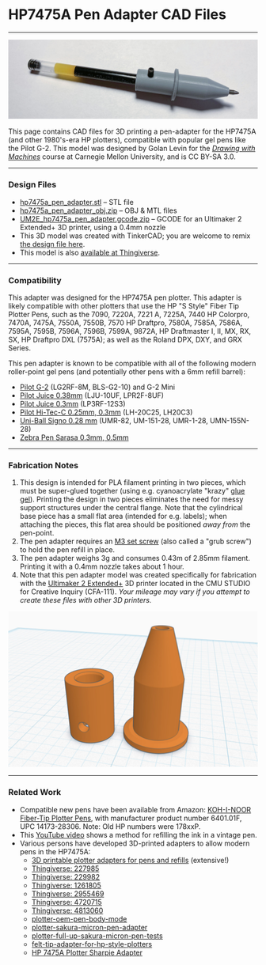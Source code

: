 # HP7475A Pen Adapter CAD Files

---

![penholder_photo.jpg](img/hp7475a_pen_adapter_photo.jpg)

This page contains CAD files for 3D printing a pen-adapter for the HP7475A (and other 1980's-era HP plotters), compatible with popular gel pens like the Pilot G-2. This model was designed by Golan Levin for the [*Drawing with Machines*](https://github.com/golanlevin/DrawingWithMachines) course at Carnegie Mellon University, and is CC BY-SA 3.0. 

---

### Design Files

* [hp7475a_pen_adapter.stl](files/hp7475a_pen_adapter.stl) – STL file
* [hp7475a_pen_adapter_obj.zip](files/hp7475a_pen_adapter_obj.zip) – OBJ & MTL files
* [UM2E_hp7475a_pen_adapter.gcode.zip](files/UM2E_hp7475a_pen_adapter.gcode.zip) – GCODE for an Ultimaker 2 Extended+ 3D printer, using a 0.4mm nozzle
* This 3D model was created with TinkerCAD; you are welcome to remix [the design file here](https://www.tinkercad.com/things/ly3dX3E4d2C-hp7475apenadapter).
* This model is also [available at Thingiverse](https://www.thingiverse.com/thing:7032730).

---

### Compatibility

This adapter was designed for the HP7475A pen plotter. This adapter is likely compatible with other plotters that use the HP "S Style" Fiber Tip Plotter Pens, such as the 7090, 7220A, 7221 A, 7225A, 7440 HP Colorpro, 7470A, 7475A, 7550A, 7550B, 7570 HP Draftpro, 7580A, 7585A, 7586A, 7595A, 7595B, 7596A, 7596B, 7599A, 9872A, HP Draftmaster I, II, MX, RX, SX, HP Draftpro DXL (7575A); as well as the Roland DPX, DXY, and GRX Series.

This pen adapter is known to be compatible with all of the following modern roller-point gel pens (and potentially other pens with a 6mm refill barrel):

* [Pilot G-2](https://www.amazon.com/PILOT-Refills-Rolling-Point-12-Pack/dp/B0C2DZQ8V3/) (LG2RF-8M, BLS-G2-10) and G-2 Mini
* [Pilot Juice 0.38mm](https://www.amazon.com/Pilot-Juice-Retractable-LJU-10UF-0-38mm/dp/B06XF41HHH/) (LJU-10UF, LPR2F-8UF)
* [Pilot Juice 0.3mm](https://www.amazon.com/Pilot-Rollerball-point-Refill-Juice/dp/B07DNFW2DB/) (LP3RF-12S3)
* [Pilot Hi-Tec-C 0.25mm, 0.3mm](https://www.amazon.com/Pilot-Hi-Tec-C-Hyper-0-25mm-LH-20C25/dp/B06Y3P1RQG/) (LH-20C25, LH20C3)
* [Uni-Ball Signo 0.28 mm](https://www.amazon.com/Uni-ball-UMR-82-Refills-Ballpoint-10-Pack/dp/B076JBGNKY/) (UMR-82, UM-151-28, UMR-1-28, UMN-155N-28)
* [Zebra Pen Sarasa 0.3mm, 0.5mm](https://www.amazon.com/Zebra-ballpoint-Sarasa-P-JJ15-BK10-pieces/dp/B00P0PT7BS/)

---

### Fabrication Notes

1. This design is intended for PLA filament printing in two pieces, which must be super-glued together (using e.g. cyanoacrylate "krazy" [glue gel](https://www.amazon.com/Super-Glue-11710615-Gel-Future/dp/B08WJSY5RK/?th=1)). Printing the design in two pieces eliminates the need for messy support structures under the central flange. Note that the cylindrical base piece has a small flat area (intended for e.g. labels); when attaching the pieces, this flat area should be positioned *away from* the pen-point. 
2. The pen adapter requires an [M3 set screw](https://www.amazon.com/Black-Socket-Screw-Assortment-200pcs/dp/B07H5P7J5P/) (also called a "grub screw") to hold the pen refill in place.
3. The pen adapter weighs 3g and consumes 0.43m of 2.85mm filament. Printing it with a 0.4mm nozzle takes about 1 hour.
4. Note that this pen adapter model was created specifically for fabrication with the [Ultimaker 2 Extended+](https://ultimaker.com/learn/ultimaker-2-and-ultimaker-2-extended-source-files-available/) 3D printer located in the CMU STUDIO for Creative Inquiry (CFA-111). *Your mileage may vary if you attempt to create these files with other 3D printers.*


![hp7475a_penholder_parts](img/hp7475a_pen_adapter_parts.jpg)

---

### Related Work

* Compatible new pens have been available from Amazon: [KOH-I-NOOR Fiber-Tip Plotter Pens](https://www.amazon.com/dp/B000KNNIL0), with manufacturer product number 6401.01F, UPC 14173-28306. Note: Old HP numbers were 178xxP.
* This [YouTube video](https://www.youtube.com/watch?v=h-oj4HrTH14) shows a method for refilling the ink in a vintage pen.
* Various persons have developed 3D-printed adapters to allow modern pens in the HP7475A:
   * [3D printable plotter adapters for pens and refills](https://github.com/juliendorra/3D-printable-plotter-adapters-for-pens-and-refills) (extensive!)
	* [Thingiverse: 227985](https://www.thingiverse.com/thing:227985) 
	* [Thingiverse: 229982](https://www.thingiverse.com/thing:229982)
	* [Thingiverse: 1261805](https://www.thingiverse.com/thing:1261805)
	* [Thingiverse: 2955469](https://www.thingiverse.com/thing:2955469) 
	* [Thingiverse: 4720715](https://www.thingiverse.com/thing:4720715)
	* [Thingiverse: 4813060](https://www.thingiverse.com/thing:4813060)
	* [plotter-oem-pen-body-mode](https://softsolder.com/2015/04/21/hp-7475a-plotter-oem-pen-body-model/)
	* [plotter-sakura-micron-pen-adapter](https://softsolder.com/2015/04/22/hp-7475a-plotter-sakura-micron-pen-adapter/)
	* [plotter-full-up-sakura-micron-pen-tests](https://softsolder.com/2015/04/23/hp-7475a-plotter-full-up-sakura-micron-pen-tests/)
	* [felt-tip-adapter-for-hp-style-plotters](https://www.printables.com/model/138334-felt-tip-adapter-for-hp-style-plotters)
   * [HP 7475A Plotter Sharpie Adapter](https://www.ebay.com/itm/223985161644)
